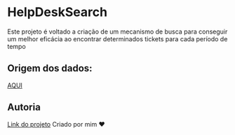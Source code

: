 # HelpDeskSearch
Este projeto é voltado a criação de um mecanismo de busca para conseguir um melhor eficácia ao encontrar determinados tickets para cada período de tempo

## Origem dos dados:
[AQUI](https://dados.gov.br/dataset/ifpr-helpdesk)

## Autoria
[Link do projeto](https://helpdesksearch.onrender.com/)
Criado por mim ❤️
